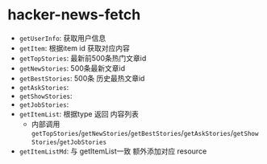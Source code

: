 # hacker-news-fetch

- `getUserInfo`: 获取用户信息
- `getItem`: 根据item id 获取对应内容
- `getTopStories`: 最新前500条热门文章id
- `getNewStories`: 500条最新文章id
- `getBestStories`: 500条 历史最热文章id
- `getAskStories`:
- `getShowStories`:
- `getJobStories`:
- `getItemList`: 根据type 返回 内容列表
  - 内部调用`getTopStories`/`getNewStories`/`getBestStories`/`getAskStories`/`getShowStories`/`getJobStories`
- `getItemListMd`: 与 getItemList一致 额外添加对应 resource

